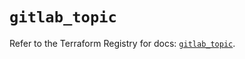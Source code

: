 # `gitlab_topic`

Refer to the Terraform Registry for docs: [`gitlab_topic`](https://registry.terraform.io/providers/gitlabhq/gitlab/18.1.0/docs/resources/topic).
